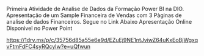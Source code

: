 Primeira Atividade de Analise de Dados da Formação Power BI na DIO. 
Apresentação de um Sample Financeira de Vendas com 3 Pàginas de analise de dados Financeiros. 
Segue no Link Abaixo Apresentação Online Disponivel no Power Point 

https://1drv.ms/p/c/35756d85a55e6e9d/EZuEj9NE1ntJviwZ64uKxEoBjWgxqvFtmFdFC4syRQcyIw?e=uQfwun

